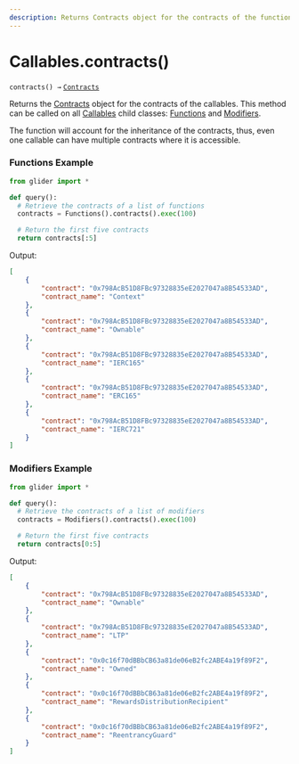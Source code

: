 ```yaml
---
description: Returns Contracts object for the contracts of the functions/modifiers.
---
```


# Callables.contracts()

`contracts() →` [`Contracts`](../contracts/)

Returns the [Contracts](../contracts/) object for the contracts of the callables. This method can be called on all [Callables](./) child classes: [Functions](../functions/) and [Modifiers](../modifiers/).

The function will account for the inheritance of the contracts, thus, even one callable can have multiple contracts where it is accessible.

### Functions Example

```python
from glider import *

def query():
  # Retrieve the contracts of a list of functions
  contracts = Functions().contracts().exec(100)

  # Return the first five contracts
  return contracts[:5]
```

Output:

```json
[
    {
        "contract": "0x798AcB51D8FBc97328835eE2027047a8B54533AD",
        "contract_name": "Context"
    },
    {
        "contract": "0x798AcB51D8FBc97328835eE2027047a8B54533AD",
        "contract_name": "Ownable"
    },
    {
        "contract": "0x798AcB51D8FBc97328835eE2027047a8B54533AD",
        "contract_name": "IERC165"
    },
    {
        "contract": "0x798AcB51D8FBc97328835eE2027047a8B54533AD",
        "contract_name": "ERC165"
    },
    {
        "contract": "0x798AcB51D8FBc97328835eE2027047a8B54533AD",
        "contract_name": "IERC721"
    }
]
```

### Modifiers Example

```python
from glider import *

def query():
  # Retrieve the contracts of a list of modifiers
  contracts = Modifiers().contracts().exec(100)

  # Return the first five contracts
  return contracts[0:5]
```

Output:

```json
[
    {
        "contract": "0x798AcB51D8FBc97328835eE2027047a8B54533AD",
        "contract_name": "Ownable"
    },
    {
        "contract": "0x798AcB51D8FBc97328835eE2027047a8B54533AD",
        "contract_name": "LTP"
    },
    {
        "contract": "0x0c16f70dBBbCB63a81de06eB2fc2ABE4a19f89F2",
        "contract_name": "Owned"
    },
    {
        "contract": "0x0c16f70dBBbCB63a81de06eB2fc2ABE4a19f89F2",
        "contract_name": "RewardsDistributionRecipient"
    },
    {
        "contract": "0x0c16f70dBBbCB63a81de06eB2fc2ABE4a19f89F2",
        "contract_name": "ReentrancyGuard"
    }
]
```
